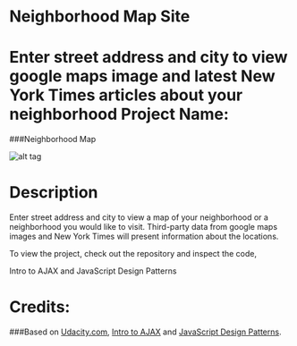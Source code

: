 # Neighborhood Map Site
Enter street address and city to view google maps image and latest New York Times articles about your neighborhood
Project Name:
===============================
###Neighborhood Map

![alt tag](http://s27.postimg.org/wmf83tbrn/Screen_Shot_2016_02_14_at_18_52_17.png)

Description
===============================

Enter street address and city to view a map of your neighborhood or a neighborhood you would like to visit. 
Third-party data from google maps images and New York Times will present information about the locations. 

To view the project, check out the repository and inspect the code,

Intro to AJAX and JavaScript Design Patterns

Credits:
===============================
###Based on [Udacity.com](https://www.udacity.com/course/ud884), [Intro to AJAX](https://www.udacity.com/courses/ud110) 
and [JavaScript Design Patterns](https://www.udacity.com/courses/ud989).
